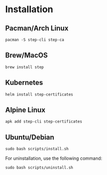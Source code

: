 # Installation

## Pacman/Arch Linux

```
pacman -S step-cli step-ca
```

## Brew/MacOS

```
brew install step
```

## Kubernetes

```
helm install step-certificates
```

## Alpine Linux

```
apk add step-cli step-certificates
```

## Ubuntu/Debian

```
sudo bash scripts/install.sh
```

For uninstallation, use the following command:
```
sudo bash scripts/uninstall.sh
```
